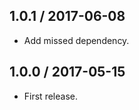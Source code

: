 1.0.1 / 2017-06-08
------------------

- Add missed dependency.


1.0.0 / 2017-05-15
------------------

- First release.
